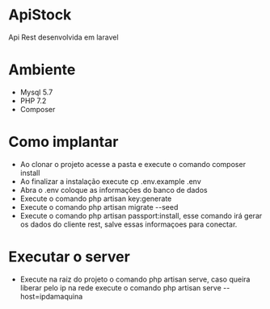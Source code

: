
# ApiStock

Api Rest desenvolvida em laravel

# Ambiente

- Mysql 5.7
- PHP 7.2
- Composer

# Como implantar

- Ao clonar o projeto acesse a pasta e execute o comando composer install
- Ao finalizar a instalação execute cp .env.example .env
- Abra o .env coloque as informações do banco de dados
- Execute o comando php artisan key:generate
- Execute o comando php artisan migrate --seed
- Execute o comando php artisan passport:install, esse comando irá gerar os dados do cliente rest, salve essas informaçoes para conectar.

# Executar o server

- Execute na raiz do projeto o comando php artisan serve, caso queira liberar pelo ip na rede execute o comando php artisan serve --host=ipdamaquina
